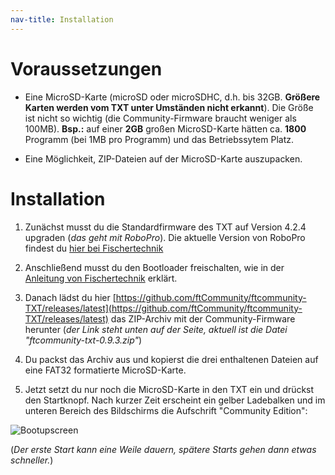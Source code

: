 ```yaml
---
nav-title: Installation
---
```

# Voraussetzungen

* Eine MicroSD-Karte (microSD oder microSDHC, d.h. bis 32GB. **Größere Karten werden vom TXT unter Umständen nicht erkannt**). Die Größe ist nicht so wichtig (die Community-Firmware braucht weniger als 100MB). **Bsp.:** auf einer **2GB** großen MicroSD-Karte hätten ca. **1800** Programm (bei 1MB pro Programm) und das Betriebssytem Platz.

* Eine Möglichkeit, ZIP-Dateien auf der MicroSD-Karte auszupacken.

# Installation

1. Zunächst musst du die Standardfirmware des TXT auf Version 4.2.4 upgraden (_das geht mit RoboPro_). Die aktuelle Version von RoboPro findest du [hier bei Fischertechnik](https://www.fischertechnik.de/-/media/fischertechnik/fite/service/downloads/robotics/robo-pro/documents/01-update-robopro-424.ashx)

1. Anschließend musst du den Bootloader freischalten, wie in der [Anleitung von Fischertechnik](https://www.fischertechnik.de/-/media/fischertechnik/fite/service/downloads/robotics/txt-controller/documents/freischaltung_des_bootloaders_deutsch.ashx) erklärt.

1. Danach lädst du hier [https://github.com/ftCommunity/ftcommunity-TXT/releases/latest](https://github.com/ftCommunity/ftcommunity-TXT/releases/latest) das ZIP-Archiv mit der Community-Firmware herunter (_der Link steht unten auf der Seite, aktuell ist die Datei "ftcommunity-txt-0.9.3.zip"_)

1. Du packst das Archiv aus und kopierst die drei enthaltenen Dateien auf eine FAT32 formatierte MicroSD-Karte.

1. Jetzt setzt du nur noch die MicroSD-Karte in den TXT ein und drückst den Startknopf. Nach kurzer Zeit erscheint ein gelber Ladebalken und im unteren Bereich des Bildschirms die Aufschrift "Community Edition":

 ![Bootupscreen](https://raw.githubusercontent.com/ftCommunity/ftcommunity-TXT/master/board/fischertechnik/TXT/rootfs/etc/ftc-logo.png)

 (_Der erste Start kann eine Weile dauern, spätere Starts gehen dann etwas schneller._)

